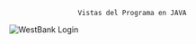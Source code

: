                      Vistas del Programa en JAVA

![WestBank Login](https://github.com/CmFonsecaS/ProyectosJava/assets/106397512/bc0345d8-09b0-45d3-814f-71be8679f754)
